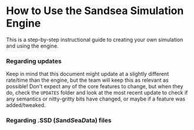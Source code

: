 # How to Use the Sandsea Simulation Engine  
This is a step-by-step instructional guide to creating your own simulation and using the engine.
### Regarding updates  
Keep in mind that this document might update at a slightly different rate/time than the engine, but the team will keep this as relevant as possible! Don't
expect any of the core features to change, but when they do, check the `UPDATES` folder and look at the most recent update to check if any semantics or nitty-gritty bits
have changed, or maybe if a feature was added/tweaked.
### Regarding .SSD (*S*and*S*ea*D*ata) files
